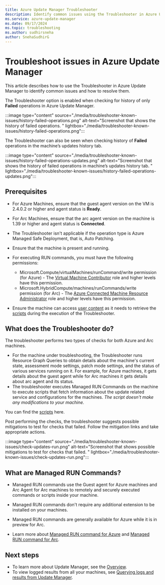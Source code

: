 ```yaml
---
title: Azure Update Manager Troubleshooter
description: Identify common issues using the Troubleshooter in Azure Update Manager.
ms.service: azure-update-manager
ms.date: 09/17/2024
ms.topic: troubleshooting
ms.author: sudhirsneha
author: SnehaSudhirG
---
```


# Troubleshoot issues in Azure Update Manager

This article describes how to use the Troubleshooter in Azure Update Manager to identify common issues and how to resolve them. 

The Troubleshooter option is enabled when checking for history of only **Failed** operations in Azure Update Manager. 

:::image type="content" source="./media/troubleshooter-known-issues/history-failed-operations.png" alt-text="Screenshot that shows the history of failed operations. " lightbox="./media/troubleshooter-known-issues/history-failed-operations.png":::

The Troubleshooter can also be seen when checking history of **Failed** operations in the machine’s updates history tab. 


:::image type="content" source="./media/troubleshooter-known-issues/history-failed-operations-updates.png" alt-text="Screenshot that shows the history of failed operations in machine’s updates history tab. " lightbox="./media/troubleshooter-known-issues/history-failed-operations-updates.png":::

## Prerequisites 

- For Azure Machines, ensure that the guest agent version on the VM is 2.4.0.2 or higher and agent status is **Ready**. 

- For Arc Machines, ensure that the arc agent version on the machine is 1.39 or higher and agent status is **Connected**. 

- The Troubleshooter isn't applicable if the operation type is Azure Managed Safe Deployment, that is, Auto Patching. 

- Ensure that the machine is present and running. 

- For executing RUN commands, you must have the following permissions:

   - Microsoft.Compute/virtualMachines/runCommand/write permission (for Azure) - The [Virtual Machine Contributor](/azure/role-based-access-control/built-in-roles#virtual-machine-contributor) role and higher levels have this permission. 
   - Microsoft.HybridCompute/machines/runCommands/write permission (for Arc) - The [Azure Connected Machine Resource Administrator](/azure/role-based-access-control/built-in-roles) role and higher levels have this permission.

- Ensure the machine can access [user content](https://raw.githubusercontent.com/) as it needs to retrieve the [scripts](https://github.com/Azure/AzureUpdateManager) during the execution of the Troubleshooter.


## What does the Troubleshooter do? 

The troubleshooter performs two types of checks for both Azure and Arc machines. 

- For the machine under troubleshooting, the Troubleshooter runs Resource Graph Queries to obtain details about the machine's current state, assessment mode settings, patch mode settings, and the status of various services running on it. For example, for Azure machines, it gets details about the guest agent while for Arc machines it gets details about arc agent and its status. 
- The troubleshooter executes Managed RUN Commands on the machine to execute scripts that fetch information about the update related service and configurations for the machines. *The script doesn't make any modifications to your machine.* 

You can find the [scripts](https://github.com/Azure/AzureUpdateManager/tree/main/Troubleshooter) here. 

Post performing the checks, the troubleshooter suggests possible mitigations to test for checks that failed. Follow the mitigation links and take appropriate actions. 


:::image type="content" source="./media/troubleshooter-known-issues/check-updates-run.png" alt-text="Screenshot that shows possible mitigations to test for checks that failed. " lightbox="./media/troubleshooter-known-issues/check-updates-run.png":::

## What are Managed RUN Commands? 

- Managed RUN commands use the Guest agent for Azure machines and Arc Agent for Arc machines to remotely and securely executed commands or scripts inside your machine.  

- Managed RUN commands don't require any additional extension to be installed on your machines. 

- Managed RUN commands are generally available for Azure while it is in preview for Arc.

- Learn more about [Managed RUN command for Azure](https://learn.microsoft.com/azure/virtual-machines/run-command-overview) and [Managed RUN command for Arc](../azure-arc/servers/run-command.md).


## Next steps
* To learn more about Update Manager, see the [Overview](overview.md).
* To view logged results from all your machines, see [Querying logs and results from Update Manager](query-logs.md).


 
